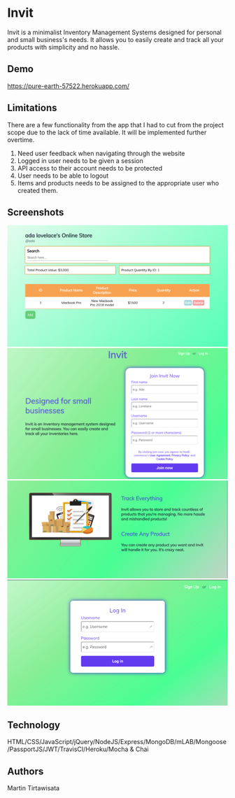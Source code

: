 # Invit
Invit is a minimalist Inventory Management Systems designed for personal and small business's needs. It allows you to easily create and track all your products with simplicity and no hassle. 
## Demo
https://pure-earth-57522.herokuapp.com/

## Limitations
There are a few functionality from the app that I had to cut from the project scope due to the lack of time available. It will be implemented further overtime.
1) Need user feedback when navigating through the website
2) Logged in user needs to be given a session
3) API access to their account needs to be protected 
4) User needs to be able to logout
5) Items and products needs to be assigned to the appropriate user who created them. 
 
## Screenshots
![](png/userpage.png)
![](png/registerpage.png)
![](png/landing.png)
![](png/loginpage.png)

 
## Technology
HTML/CSS/JavaScript/jQuery/NodeJS/Express/MongoDB/mLAB/Mongoose/PassportJS/JWT/TravisCI/Heroku/Mocha & Chai

## Authors
Martin Tirtawisata
 
